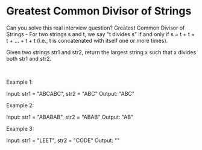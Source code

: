 # Greatest Common Divisor of Strings

Can you solve this real interview question? Greatest Common Divisor of Strings - For two strings s and t, we say "t divides s" if and only if s = t + t + t + ... + t + t (i.e., t is concatenated with itself one or more times).

Given two strings str1 and str2, return the largest string x such that x divides both str1 and str2.

 

Example 1:


Input: str1 = "ABCABC", str2 = "ABC"
Output: "ABC"


Example 2:


Input: str1 = "ABABAB", str2 = "ABAB"
Output: "AB"


Example 3:


Input: str1 = "LEET", str2 = "CODE"
Output: ""